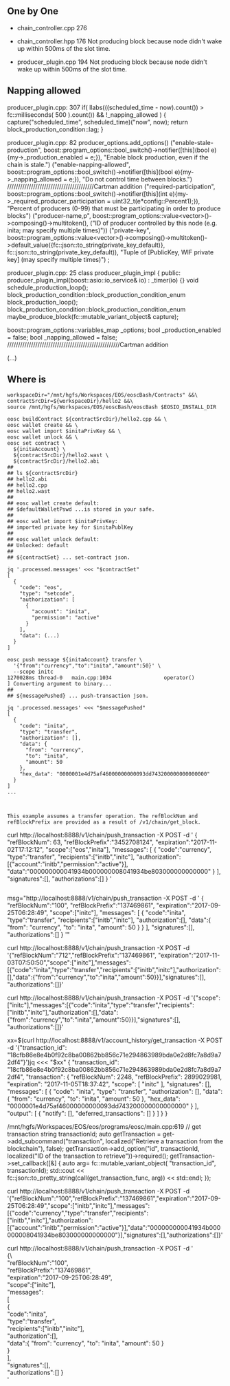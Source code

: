 ## One by One
* chain_controller.cpp 276
* chain_controller.hpp 176 Not producing block because node didn't wake up within 500ms of the slot time.




* producer_plugin.cpp 194 Not producing block because node didn't wake up within 500ms of the slot time.



## Napping allowed

producer_plugin.cpp: 307
   if( llabs(((scheduled_time - now).count()) > fc::milliseconds( 500 ).count()) && !_napping_allowed )
   {
      capture("scheduled_time", scheduled_time)("now", now);
      return block_production_condition::lag;
   }

producer_plugin.cpp: 82
      producer_options.add_options()
         ("enable-stale-production", boost::program_options::bool_switch()->notifier([this](bool e){my->_production_enabled = e;}), "Enable block production, even if the chain is stale.")
         ("enable-napping-allowed", boost::program_options::bool_switch()->notifier([this](bool e){my->_napping_allowed = e;}), "Do not control time between blocks.") ////////////////////////////////////////Cartman addition
         ("required-participation", boost::program_options::bool_switch()->notifier([this](int e){my->_required_producer_participation = uint32_t(e*config::Percent1);}), "Percent of producers (0-99) that must be participating in order to produce blocks")
         ("producer-name,p", boost::program_options::value<vector<string>>()->composing()->multitoken(),
          ("ID of producer controlled by this node (e.g. inita; may specify multiple times)"))
         ("private-key", boost::program_options::value<vector<string>>()->composing()->multitoken()->default_value({fc::json::to_string(private_key_default)},
                                                                                                fc::json::to_string(private_key_default)),
          "Tuple of [PublicKey, WIF private key] (may specify multiple times)")
         ;


producer_plugin.cpp: 25
class producer_plugin_impl {
public:
   producer_plugin_impl(boost::asio::io_service& io)
      : _timer(io) {}
   void schedule_production_loop();
   block_production_condition::block_production_condition_enum block_production_loop();
   block_production_condition::block_production_condition_enum maybe_produce_block(fc::mutable_variant_object& capture);

   boost::program_options::variables_map _options;
   bool _production_enabled = false;
   bool _napping_allowed = false; ////////////////////////////////////////////////////Cartman addition
   
   (...)   

## Where is

```
workspaceDir="/mnt/hgfs/Workspaces/EOS/eoscBash/Contracts" &&\
contractSrcDir=${workspaceDir}/hello2 &&\
source /mnt/hgfs/Workspaces/EOS/eoscBash/eoscBash $EOSIO_INSTALL_DIR

eosc buildContract ${contractSrcDir}/hello2.cpp && \
eosc wallet create && \
eosc wallet import $initaPrivKey && \
eosc wallet unlock && \
eosc set contract \
  ${initaAccount} \
  ${contractSrcDir}/hello2.wast \
  ${contractSrcDir}/hello2.abi
##
## ls ${contractSrcDir}
## hello2.abi
## hello2.cpp
## hello2.wast
##
## eosc wallet create default:
## $defaultWalletPswd ...is stored in your safe.
##
## eosc wallet import $initaPrivKey:
## imported private key for $initaPublKey
##
## eosc wallet unlock default:
## Unlocked: default
##
## ${contractSet} ... set-contract json.
```
```
jq '.processed.messages' <<< "$contractSet"
[
  {
    "code": "eos",
    "type": "setcode",
    "authorization": [
      {
        "account": "inita",
        "permission": "active"
      }
    ],
    "data": (...)
  }
]
```

```
eosc push message ${initaAccount} transfer \
  '{"from":"currency","to":"inita","amount":50}' \
  --scope initc
1270028ms thread-0   main.cpp:1034                 operator()           ] Converting argument to binary...
##
## ${messagePushed} ... push-transaction json.
```
```
jq '.processed.messages' <<< "$messagePushed"
[
  {
    "code": "inita",
    "type": "transfer",
    "authorization": [],
    "data": {
      "from": "currency",
      "to": "inita",
      "amount": 50
    },
    "hex_data": "0000001e4d75af46000000000093dd743200000000000000"
  }
]
...



This example assumes a transfer operation. The refBlockNum and refBlockPrefix are provided as a result of /v1/chain/get_block.
```
curl  http://localhost:8888/v1/chain/push_transaction -X POST -d '
{   
   "refBlockNum": 63,
   "refBlockPrefix":"3452708124",
   "expiration":"2017-11-02T17:12:12",
   "scope":["eos","inita"],
   "messages":
   [
      {
         "code":"currency",
         "type":"transfer",
         "recipients":["initb","initc"],
         "authorization":[{"account":"initb","permission":"active"}],
         "data":"000000000041934b000000008041934be803000000000000"
      }
   ],
   "signatures":[],
   "authorizations":[]
}
'
```
```
msg="http://localhost:8888/v1/chain/push_transaction -X POST -d '
{   
   \"refBlockNum\":\"100\",
   \"refBlockPrefix\":\"137469861\",
   \"expiration\":\"2017-09-25T06:28:49\",
   \"scope\":[\"initc\"],
   \"messages\":
   [
      {
         \"code\":\"inita\",
         \"type\":\"transfer\",
         \"recipients\":[\"initb\",\"initc\"],
         \"authorization\":[],
         \"data\":{
            \"from\": \"currency\",
            \"to\": \"inita\",
            \"amount\": 50
         }
      }
   ],
   \"signatures\":[],
   \"authorizations\":[]
}
'"

curl  http://localhost:8888/v1/chain/push_transaction -X POST -d '{"refBlockNum":"712","refBlockPrefix":"137469861", "expiration":"2017-11-03T07:50:50","scope":["initc"],"messages":[{"code":"inita","type":"transfer","recipients":["initb","initc"],"authorization":[],"data":{"from":"currency","to":"inita","amount":50}}],"signatures":[], "authorizations":[]}'


curl  http://localhost:8888/v1/chain/push_transaction -X POST -d '{"scope":["initc"],"messages":[{"code":"inita","type":"transfer","recipients":["initb","initc"],"authorization":[],"data":{"from":"currency","to":"inita","amount":50}}],"signatures":[], "authorizations":[]}'

xx=$(curl  http://localhost:8888/v1/account_history/get_transaction -X POST -d '{"transaction_id": "18cfb86e8e4b0f92c8ba00862bb856c71e294863989bda0e2d8fc7a8d9a72df4"}')jq <<< "$xx"
{
  "transaction_id": "18cfb86e8e4b0f92c8ba00862bb856c71e294863989bda0e2d8fc7a8d9a72df4",
  "transaction": {
    "refBlockNum": 2248,
    "refBlockPrefix": 2899029981,
    "expiration": "2017-11-05T18:37:42",
    "scope": [
      "initc"
    ],
    "signatures": [],
    "messages": [
      {
        "code": "inita",
        "type": "transfer",
        "authorization": [],
        "data": {
          "from": "currency",
          "to": "inita",
          "amount": 50
        },
        "hex_data": "0000001e4d75af46000000000093dd743200000000000000"
      }
    ],
    "output": [
      {
        "notify": [],
        "deferred_transactions": []
      }
    ]
  }
}

/mnt/hgfs/Workspaces/EOS/eos/programs/eosc/main.cpp:619
   // get transaction
   string transactionId;
   auto getTransaction = get->add_subcommand("transaction", localized("Retrieve a transaction from the blockchain"), false);
   getTransaction->add_option("id", transactionId, localized("ID of the transaction to retrieve"))->required();
   getTransaction->set_callback([&] {
      auto arg= fc::mutable_variant_object( "transaction_id", transactionId);
      std::cout << fc::json::to_pretty_string(call(get_transaction_func, arg)) << std::endl;
   });

























curl  http://localhost:8888/v1/chain/push_transaction -X POST -d '{"refBlockNum":"100","refBlockPrefix":"137469861","expiration":"2017-09-25T06:28:49","scope":["initb","initc"],"messages":[{"code":"currency","type":"transfer","recipients":["initb","initc"],"authorization":[{"account":"initb","permission":"active"}],"data":"000000000041934b000000008041934be803000000000000"}],"signatures":[],"authorizations":[]}'




curl  http://localhost:8888/v1/chain/push_transaction -X POST -d '\
{\   
   "refBlockNum":"100",\
   "refBlockPrefix":"137469861",\
   "expiration":"2017-09-25T06:28:49",\
   "scope":["initc"],\
   "messages":\
   [\
      {\
         "code":"inita",\
         "type":"transfer",\
         "recipients":["initb","initc"],\
         "authorization":[],\
         "data":{
            "from": "currency",
            "to": "inita",
            "amount": 50
         }\
      }\
   ],\
   "signatures":[],\
   "authorizations":[]
}\
'
```